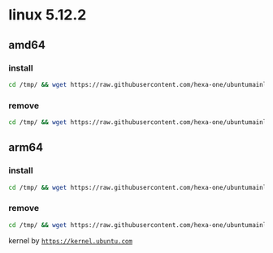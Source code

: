 # linux 5.12.2

## amd64

### install
```bash
cd /tmp/ && wget https://raw.githubusercontent.com/hexa-one/ubuntumainline/main/catalog/5.12.2/install.sh && chmod +x install.sh && sudo ./install.sh -amd
```
### remove
```bash
cd /tmp/ && wget https://raw.githubusercontent.com/hexa-one/ubuntumainline/main/catalog/5.12.2/install.sh && chmod +x install.sh && sudo ./install.sh -r
```
## arm64

### install
```bash
cd /tmp/ && wget https://raw.githubusercontent.com/hexa-one/ubuntumainline/main/catalog/5.12.2/install.sh && chmod +x install.sh && sudo ./install.sh -arm
```
### remove
```bash
cd /tmp/ && wget https://raw.githubusercontent.com/hexa-one/ubuntumainline/main/catalog/5.12.2/install.sh && chmod +x install.sh && sudo ./install.sh -r
```


kernel by [`https://kernel.ubuntu.com`](https://kernel.ubuntu.com/)

